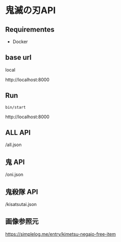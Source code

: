 # 鬼滅の刃API

## Requirementes

- Docker

## base url

local

http://localhost:8000

## Run

```
bin/start
```

http://localhost:8000

## ALL API

/all.json

## 鬼 API

/oni.json

## 鬼殺隊 API

/kisatsutai.json

## 画像参照元

https://simplelog.me/entry/kimetsu-negajo-free-item
